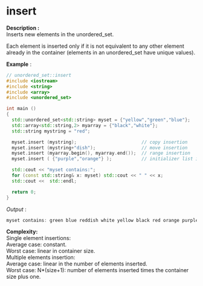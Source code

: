 # insert

**Description :**<br />
Inserts new elements in the unordered_set.<br />

Each element is inserted only if it is not equivalent to any other element already in the container (elements in an unordered_set have unique values).

**Example** :

```cpp
// unordered_set::insert
#include <iostream>
#include <string>
#include <array>
#include <unordered_set>

int main ()
{
  std::unordered_set<std::string> myset = {"yellow","green","blue"};
  std::array<std::string,2> myarray = {"black","white"};
  std::string mystring = "red";

  myset.insert (mystring);                        // copy insertion
  myset.insert (mystring+"dish");                 // move insertion
  myset.insert (myarray.begin(), myarray.end());  // range insertion
  myset.insert ( {"purple","orange"} );           // initializer list insertion

  std::cout << "myset contains:";
  for (const std::string& x: myset) std::cout << " " << x;
  std::cout <<  std::endl;

  return 0;
}
```
*Output* :
```cpp
myset contains: green blue reddish white yellow black red orange purple
```
**Complexity:**<br />
Single element insertions:<br />
    Average case: constant.<br />
    Worst case: linear in container size.<br />
Multiple elements insertion:<br />
    Average case: linear in the number of elements inserted.<br />
    Worst case: N*(size+1): number of elements inserted times the container size plus one. 
